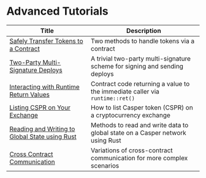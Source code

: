 # Advanced Tutorials

| Title                                                       | Description                                                      |
| ----------------------------------------------------------- | ---------------------------------------------------------------- |
| [Safely Transfer Tokens to a Contract](./transfer-token-to-contract.md) | Two methods to handle tokens via a contract |
| [Two-Party Multi-Signature Deploys](./two-party-multi-sig.md) | A trivial two-party multi-signature scheme for signing and sending deploys |
| [Interacting with Runtime Return Values](./return-values-tutorial.md) | Contract code returning a value to the immediate caller via `runtime::ret()` |
| [Listing CSPR on Your Exchange](./list-cspr.md) | How to list Casper token (CSPR) on a cryptocurrency exchange |
| [Reading and Writing to Global State using Rust](./storage-workflow.md) | Methods to read and write data to global state on a Casper network using Rust |
| [Cross Contract Communication](./cross-contract.md) | Variations of cross-contract communication for more complex scenarios |
